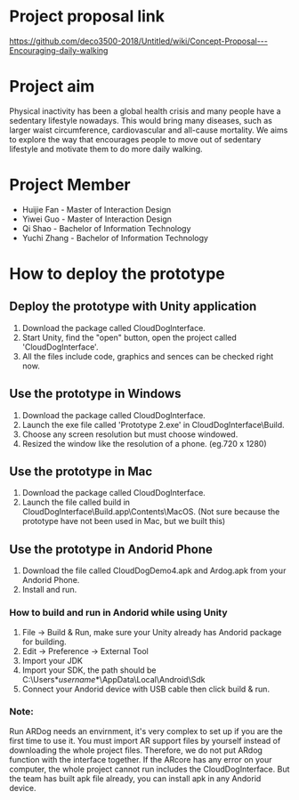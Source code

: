 # Project proposal link

 https://github.com/deco3500-2018/Untitled/wiki/Concept-Proposal---Encouraging-daily-walking
 
# Project aim
Physical inactivity has been a global health crisis and many people have a sedentary lifestyle nowadays. This would bring many diseases, such as larger waist circumference, cardiovascular and all-cause mortality. We aims to explore the way that encourages people to move out of sedentary lifestyle and motivate them to do more daily walking.


# Project Member
+  Huijie Fan - Master of Interaction Design
+  Yiwei Guo - Master of Interaction Design 
+  Qi Shao - Bachelor of Information Technology 
+  Yuchi Zhang - Bachelor of Information Technology

# How to deploy the prototype

## Deploy the prototype with Unity application
1. Download the package called CloudDogInterface.
2. Start Unity, find the "open" button, open the project called 'CloudDogInterface'.
3. All the files include code, graphics and sences can be checked right now.

## Use the prototype in Windows
1. Download the package called CloudDogInterface.
2. Launch the exe file called 'Prototype 2.exe' in CloudDogInterface\Build.
3. Choose any screen resolution but must choose windowed. 
4. Resized the window like the resolution of a phone. (eg.720 x 1280)

## Use the prototype in Mac
1. Download the package called CloudDogInterface.
2. Launch the file called build in CloudDogInterface\Build.app\Contents\MacOS.
 (Not sure because the prototype have not been used in Mac, but we built this)

## Use the prototype in Andorid Phone
1. Download the file called CloudDogDemo4.apk and Ardog.apk from your Andorid Phone.
2. Install and run.

### How to build and run in Andorid while using Unity
1. File -> Build & Run, make sure your Unity already has Andorid package for building.
2. Edit -> Preference -> External Tool
3. Import your JDK
4. Import your SDK, the path should be C:\Users\**username**\AppData\Local\Android\Sdk
5. Connect your Andorid device with USB cable then click build & run.

### Note:
Run ARDog needs an envirnment, it's very complex to set up if you are the first time to use it. You must import AR support files by yourself instead of downloading the whole project files. Therefore, we do not put ARdog function with the interface together. If the ARcore has any error on your computer, the whole project cannot run includes the CloudDogInterface. But the team has built apk file already, you can install apk in any Andorid device.
